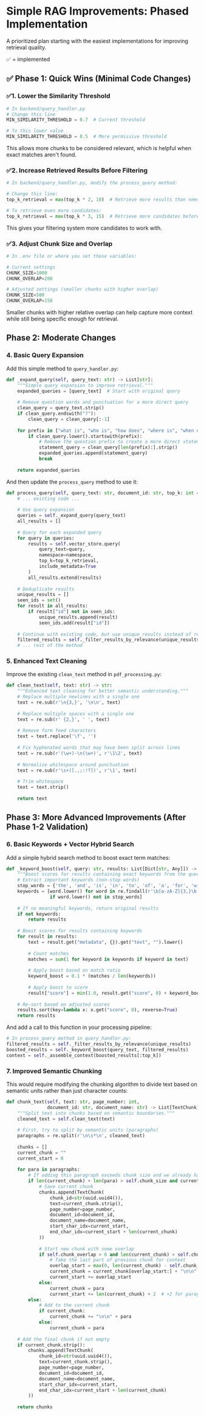 # Simple RAG Improvements: Phased Implementation

A prioritized plan starting with the easiest implementations for improving retrieval quality.

✅ = implemented

## ✅ Phase 1: Quick Wins (Minimal Code Changes)

### ✅1. Lower the Similarity Threshold

```python
# In backend/query_handler.py
# Change this line
MIN_SIMILARITY_THRESHOLD = 0.7  # Current threshold

# To this lower value
MIN_SIMILARITY_THRESHOLD = 0.5  # More permissive threshold
```

This allows more chunks to be considered relevant, which is helpful when exact matches aren't found.

### ✅2. Increase Retrieved Results Before Filtering

```python
# In backend/query_handler.py, modify the process_query method:

# Change this line:
top_k_retrieval = max(top_k * 2, 10)  # Retrieve more results than needed for filtering

# To retrieve even more candidates:
top_k_retrieval = max(top_k * 3, 15)  # Retrieve more candidates before filtering
```

This gives your filtering system more candidates to work with.

### ✅3. Adjust Chunk Size and Overlap

```python
# In .env file or where you set these variables:

# Current settings
CHUNK_SIZE=1000
CHUNK_OVERLAP=200

# Adjusted settings (smaller chunks with higher overlap)
CHUNK_SIZE=500
CHUNK_OVERLAP=150
```

Smaller chunks with higher relative overlap can help capture more context while still being specific enough for retrieval.

## Phase 2: Moderate Changes

### 4. Basic Query Expansion

Add this simple method to `query_handler.py`:

```python
def _expand_query(self, query_text: str) -> List[str]:
    """Simple query expansion to improve retrieval."""
    expanded_queries = [query_text]  # Start with original query
    
    # Remove question words and punctuation for a more direct query
    clean_query = query_text.strip()
    if clean_query.endswith("?"):
        clean_query = clean_query[:-1]
    
    for prefix in ["what is", "who is", "how does", "where is", "when did", "why does"]:
        if clean_query.lower().startswith(prefix):
            # Remove the question prefix to create a more direct statement
            statement_query = clean_query[len(prefix):].strip()
            expanded_queries.append(statement_query)
            break
    
    return expanded_queries
```

And then update the `process_query` method to use it:

```python
def process_query(self, query_text: str, document_id: str, top_k: int = 5) -> Dict[str, Any]:
    # ... existing code ...
    
    # Use query expansion
    queries = self._expand_query(query_text)
    all_results = []
    
    # Query for each expanded query
    for query in queries:
        results = self.vector_store.query(
            query_text=query,
            namespace=namespace,
            top_k=top_k_retrieval,
            include_metadata=True
        )
        all_results.extend(results)
    
    # Deduplicate results
    unique_results = []
    seen_ids = set()
    for result in all_results:
        if result["id"] not in seen_ids:
            unique_results.append(result)
            seen_ids.add(result["id"])
    
    # Continue with existing code, but use unique_results instead of results
    filtered_results = self._filter_results_by_relevance(unique_results)
    # ... rest of the method
```

### 5. Enhanced Text Cleaning

Improve the existing `clean_text` method in `pdf_processing.py`:

```python
def clean_text(self, text: str) -> str:
    """Enhanced text cleaning for better semantic understanding."""
    # Replace multiple newlines with a single one
    text = re.sub(r'\n{3,}', '\n\n', text)
    
    # Replace multiple spaces with a single one
    text = re.sub(r' {2,}', ' ', text)
    
    # Remove form feed characters
    text = text.replace('\f', '')
    
    # Fix hyphenated words that may have been split across lines
    text = re.sub(r'(\w+)-\n(\w+)', r'\1\2', text)
    
    # Normalize whitespace around punctuation
    text = re.sub(r'\s+([.,;:!?])', r'\1', text)
    
    # Trim whitespace
    text = text.strip()
    
    return text
```

## Phase 3: More Advanced Improvements (After Phase 1-2 Validation)

### 6. Basic Keywords + Vector Hybrid Search

Add a simple hybrid search method to boost exact term matches:

```python
def _keyword_boost(self, query: str, results: List[Dict[str, Any]]) -> List[Dict[str, Any]]:
    """Boost scores for results containing exact keywords from the query."""
    # Extract important keywords (non-stop words)
    stop_words = {'the', 'and', 'is', 'in', 'to', 'of', 'a', 'for', 'with', 'on', 'at'}
    keywords = [word.lower() for word in re.findall(r'\b[a-zA-Z]{3,}\b', query)
                if word.lower() not in stop_words]
    
    # If no meaningful keywords, return original results
    if not keywords:
        return results
    
    # Boost scores for results containing keywords
    for result in results:
        text = result.get("metadata", {}).get("text", "").lower()
        
        # Count matches
        matches = sum(1 for keyword in keywords if keyword in text)
        
        # Apply boost based on match ratio
        keyword_boost = 0.1 * (matches / len(keywords))
        
        # Apply boost to score
        result["score"] = min(1.0, result.get("score", 0) + keyword_boost)
    
    # Re-sort based on adjusted scores
    results.sort(key=lambda x: x.get("score", 0), reverse=True)
    return results
```

And add a call to this function in your processing pipeline:

```python
# In process_query method in query_handler.py:
filtered_results = self._filter_results_by_relevance(unique_results)
boosted_results = self._keyword_boost(query_text, filtered_results)
context = self._assemble_context(boosted_results[:top_k])
```

### 7. Improved Semantic Chunking

This would require modifying the chunking algorithm to divide text based on semantic units rather than just character counts:

```python
def chunk_text(self, text: str, page_number: int, 
               document_id: str, document_name: str) -> List[TextChunk]:
    """Split text into chunks based on semantic boundaries."""
    cleaned_text = self.clean_text(text)
    
    # First, try to split by semantic units (paragraphs)
    paragraphs = re.split(r'\n\s*\n', cleaned_text)
    
    chunks = []
    current_chunk = ""
    current_start = 0
    
    for para in paragraphs:
        # If adding this paragraph exceeds chunk size and we already have content
        if len(current_chunk) + len(para) > self.chunk_size and current_chunk:
            # Save current chunk
            chunks.append(TextChunk(
                chunk_id=str(uuid.uuid4()),
                text=current_chunk.strip(),
                page_number=page_number,
                document_id=document_id,
                document_name=document_name,
                start_char_idx=current_start,
                end_char_idx=current_start + len(current_chunk)
            ))
            
            # Start new chunk with some overlap
            if self.chunk_overlap > 0 and len(current_chunk) > self.chunk_overlap:
                # Take the last part of previous chunk for context
                overlap_start = max(0, len(current_chunk) - self.chunk_overlap)
                current_chunk = current_chunk[overlap_start:] + "\n\n" + para
                current_start += overlap_start
            else:
                current_chunk = para
                current_start += len(current_chunk) + 2  # +2 for paragraph break
        else:
            # Add to the current chunk
            if current_chunk:
                current_chunk += "\n\n" + para
            else:
                current_chunk = para
    
    # Add the final chunk if not empty
    if current_chunk.strip():
        chunks.append(TextChunk(
            chunk_id=str(uuid.uuid4()),
            text=current_chunk.strip(),
            page_number=page_number,
            document_id=document_id,
            document_name=document_name,
            start_char_idx=current_start,
            end_char_idx=current_start + len(current_chunk)
        ))
    
    return chunks
```

